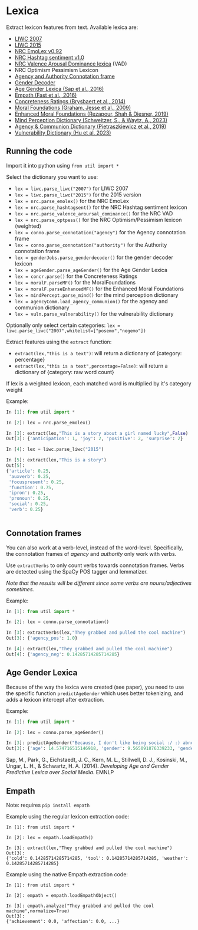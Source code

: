 # Lexica #

Extract lexicon features from text. Available lexica are:
- [LIWC 2007](http://web.archive.org/web/20170717133246/liwc.wpengine.com/compare-dictionaries/)
- [LIWC 2015](http://web.archive.org/web/20170717133246/liwc.wpengine.com/compare-dictionaries/)
- [NRC EmoLex v0.92](http://saifmohammad.com/WebPages/NRC-Emotion-Lexicon.htm)
- [NRC Hashtag sentiment v1.0](http://sentiment.nrc.ca/lexicons-for-research/)
- [NRC Valence Arousal Dominance lexica](https://saifmohammad.com/WebPages/nrc-vad.html) (VAD)
- NRC Optimism Pessimism Lexicon
- [Agency and Authority Connotation frame](https://homes.cs.washington.edu/~msap/movie-bias/)
- [Gender Decoder](http://gender-decoder.katmatfield.com/)
- [Age Gender Lexica (Sap et al., 2016)](http://wwbp.org/lexica.html)
- [Empath (Fast et al., 2016)](https://github.com/Ejhfast/empath-client)
- [Concreteness Ratings (Brysbaert et al., 2014)](http://crr.ugent.be/papers/Brysbaert_Warriner_Kuperman_BRM_Concreteness_ratings.pdf)
- [Moral Foundations (Graham, Jesse et al., 2009)](https://pdfs.semanticscholar.org/9959/070decef014776aaccd2eb2b027b909f7978.pdf)
- [Enhanced Moral Foundations (Rezapour, Shah & Diesner, 2019)](https://www.aclweb.org/anthology/W19-1305/)
- [Mind Perception Dictionary (Schweitzer, S., & Waytz, A., 2023)](https://www.adamwaytz.com/measures-and-materials/the-mind-perception-dictionary)
- [Agency & Communion Dictionary (Pietraszkiewicz et al., 2019)](https://doi.org/10.1002/ejsp.2561)
- [Vulnerability Dictionary (Hu et al. 2023)](https://link.springer.com/chapter/10.1007/978-3-031-43129-6_11)

## Running the code ##
Import it into python using `from util import *`

Select the dictionary you want to use:
- `lex = liwc.parse_liwc("2007")` for LIWC 2007
- `lex = liwc.parse_liwc("2015")` for the 2015 version
- `lex = nrc.parse_emolex()` for the NRC EmoLex
- `lex = nrc.parse_hashtagsent()` for the NRC Hashtag sentiment lexicon
- `lex = nrc.parse_valence_aroursal_dominance()` for the NRC VAD
- `lex = nrc.parse_optpess()` for the NRC Optimism/Pessimism lexicon (weighted)
- `lex = conno.parse_connotation("agency")` for the Agency connotation frame
- `lex = conno.parse_connotation("authority")` for the Authority connotation frame
- `lex = genderJobs.parse_genderdecoder()` for the gender decoder lexicon
- `lex = ageGender.parse_ageGender()` for the Age Gender Lexica
- `lex = concr.parse()` for the Concreteness Ratings
- `lex = moralF.parseMF()` for the MoralFoundations
- `lex = moralF.parseEnhancedMF()` for the Enhanced Moral Foundations
- `lex = mindPercept.parse_mind()` for the mind perception dictionary
- `lex = agencyComm.load_agency_communion()` for the agency and communion dictionary
- `lex = vuln.parse_vulnerability()` for the vulnerability dictionary

Optionally only select certain categories:
`lex = liwc.parse_liwc("2007",whitelist=["posemo","negemo"])`

Extract features using the `extract` function:
- `extract(lex,"this is a text")`:
    will return a dictionary of {category: percentage}
- `extract(lex,"this is a text",percentage=False)`:
    will return a dictionary of {category: raw word count}
    
If lex is a weighted lexicon, each matched word is multiplied by it's category weight

Example:

```python
In [1]: from util import *

In [2]: lex = nrc.parse_emolex()

In [3]: extract(lex,"This is a story about a girl named lucky",False)
Out[3]: {'anticipation': 1, 'joy': 2, 'positive': 2, 'surprise': 2}

In [4]: lex = liwc.parse_liwc("2015")

In [5]: extract(lex,"This is a story")
Out[5]:
{'article': 0.25,
 'auxverb': 0.25,
 'focuspresent': 0.25,
 'function': 0.75,
 'ipron': 0.25,
 'pronoun': 0.25,
 'social': 0.25,
 'verb': 0.25}
       
```
## Connotation frames ##
You can also work at a verb-level, instead of the word-level.
Specifically, the connotation frames of *agency* and *authority* only work with verbs.

Use `extractVerbs` to only count verbs towards connotation frames.
Verbs are detected using the SpaCy POS tagger and lemmatizer.

*Note that the results will be different since some verbs are nouns/adjectives sometimes.*

Example:
```python
In [1]: from util import *

In [2]: lex = conno.parse_connotation()

In [3]: extractVerbs(lex,"They grabbed and pulled the cool machine")
Out[3]: {'agency_pos': 1.0}

In [4]: extract(lex,"They grabbed and pulled the cool machine")
Out[4]: {'agency_neg': 0.14285714285714285}

```

## Age Gender Lexica ##
Because of the way the lexica were created (see paper), you need to use the specific function `predictAgeGender` which uses better tokenizing, and adds a lexicon intercept after extraction.

Example:
```python
In [1]: from util import *

In [2]: lex = conno.parse_ageGender()

In [3]: predictAgeGender("Because, I don't like being social :/ :) abnormally likeable really.")
Out[3]: {'age': 14.574716515146918, 'gender': 9.565091876339233, 'gender_bin': 'F'}
```

Sap, M., Park, G., Eichstaedt, J. C., Kern, M. L., Stillwell, D. J., Kosinski, M., Ungar, L. H., & Schwartz, H. A. (2014). *Developing Age and Gender Predictive Lexica over Social Media*. EMNLP

## Empath ##
Note: requires `pip install empath`

Example using the regular lexicon extraction code:
```
In [1]: from util import *

In [2]: lex = empath.loadEmpath()

In [3]: extract(lex,"They grabbed and pulled the cool machine")
Out[3]:
{'cold': 0.14285714285714285, 'tool': 0.14285714285714285, 'weather': 0.14285714285714285}
```

Example using the native Empath extraction code:
```
In [1]: from util import *

In [2]: empath = empath.loadEmpathObject()

In [3]: empath.analyze("They grabbed and pulled the cool machine",normalize=True)
Out[3]:
{'achievement': 0.0, 'affection': 0.0, ...}
```
  
